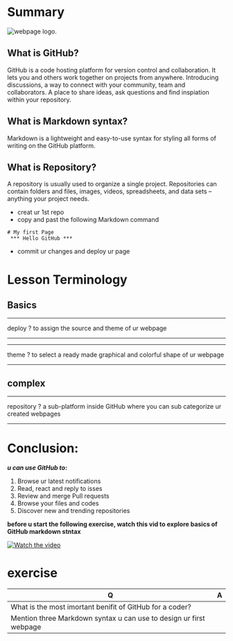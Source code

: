 # Summary
![webpage logo](https://qph.fs.quoracdn.net/main-qimg-9a2ff9200a21d86dc518aaeba0c21613).
## What is GitHub?

GitHub is a code hosting platform for version control and collaboration. It lets you and others work together on projects from anywhere. Introducing discussions, a way to connect with your community, team and collaborators. A place to share ideas, ask questions and find inspiation within your repository.

## What is Markdown syntax?

Markdown is a lightweight and easy-to-use syntax for styling all forms of writing on the GitHub platform.

## What is Repository?

A repository is usually used to organize a single project. Repositories can contain folders and files, images, videos, spreadsheets, and data sets – anything your project needs.

* creat ur 1st repo
* copy and past the following Markdown command
```
# My first Page
 *** Hello GitHub ***
 ```
 * commit ur changes and deploy ur page 
 
 # Lesson Terminology
 
 ## Basics
 ___
 deploy
 ?
 to assign the source and theme of ur webpage
 ___
 
 ___
 theme
 ?
 to select a ready made graphical and colorful shape of ur webpage
 ___
 
## complex
___
repository 
?
a sub-platform inside GitHub where you can sub categorize ur created webpages
____

# Conclusion:

***u can use GitHub to:***
1. Browse ur latest notifications
1. Read, react and reply to isses 
1. Review and merge Pull requests 
1. Browse your files and codes
1. Discover new and trending repositories

**before u start the following exercise, watch this vid to explore basics of GitHub markdown stntax**

[![Watch the video](https://i.imgur.com/vKb2F1B.png)](https://www.youtube.com/watch?v=ci3W1T88mzw)

# exercise 
Q | A
--|--------------------
What is the most imortant benifit of GitHub for a coder? |
Mention three Markdown syntax u can use to design ur first webpage |
